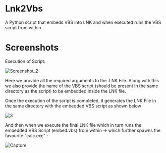 # Lnk2Vbs

A Python script that embeds VBS into LNK and when executed runs the VBS script from within.

# Screenshots

Execution of Script:

![Screenshot_2](https://user-images.githubusercontent.com/60843949/199551813-95de2898-e762-455f-9f4d-cd3a78ef0037.png)

Here we provide all the required arguments to the .LNK File. 
Along with this we also provide the name of the VBS script (should be present in the same directory as the script) to be embedded inside the LNK file.

Once the execution of the script is completed, it generates the LNK File in the same directory with the embedded VBS script as shown below

![3](https://user-images.githubusercontent.com/60843949/199552887-2fe8d3a4-263d-4198-b07e-761d6222338c.PNG)

And then when we execute the final LNK file which in turn runs the embedded VBS Script (embed.vbs) from within -> which further spawns the favourite "calc.exe" :

![Capture](https://user-images.githubusercontent.com/60843949/199553429-a9ad583d-dc0d-4cee-8b22-7dd561d737de.PNG)
